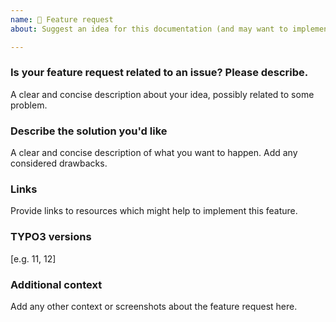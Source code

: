 ```yaml
---
name: 🚀 Feature request
about: Suggest an idea for this documentation (and may want to implement it 🙂)

---
```


### Is your feature request related to an issue? Please describe.

A clear and concise description about your idea, possibly related to some problem.

### Describe the solution you'd like

A clear and concise description of what you want to happen. Add any considered drawbacks.

### Links

Provide links to resources which might help to implement this feature.

### TYPO3 versions

[e.g. 11, 12]

### Additional context

Add any other context or screenshots about the feature request here.
